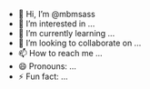 - 👋 Hi, I’m @mbmsass
- 👀 I’m interested in ...
- 🌱 I’m currently learning ...
- 💞️ I’m looking to collaborate on ...
- 📫 How to reach me ...
- 😄 Pronouns: ...
- ⚡ Fun fact: ...

<!---
mbmsass/mbmsass is a ✨ special ✨ repository because its `README.md` (this file) appears on your GitHub profile.
You can click the Preview link to take a look at your changes.
--->
